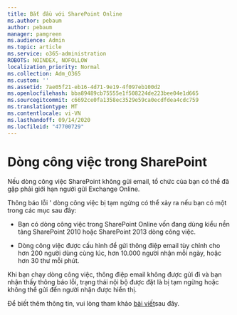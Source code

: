 ```yaml
---
title: Bắt đầu với SharePoint Online
ms.author: pebaum
author: pebaum
manager: pamgreen
ms.audience: Admin
ms.topic: article
ms.service: o365-administration
ROBOTS: NOINDEX, NOFOLLOW
localization_priority: Normal
ms.collection: Adm_O365
ms.custom: ''
ms.assetid: 7ae05f21-eb16-4d71-9e19-4f097eb100d2
ms.openlocfilehash: bba89489cb75555e1f508224de223bee04e1d665
ms.sourcegitcommit: c6692ce0fa1358ec3529e59ca0ecdfdea4cdc759
ms.translationtype: MT
ms.contentlocale: vi-VN
ms.lasthandoff: 09/14/2020
ms.locfileid: "47700729"
---
```

# <a name="workflows-in-sharepoint"></a>Dòng công việc trong SharePoint

Nếu dòng công việc SharePoint không gửi email, tổ chức của bạn có thể đã gặp phải giới hạn người gửi Exchange Online.

Thông báo lỗi ' dòng công việc bị tạm ngừng có thể xảy ra nếu bạn có một trong các mục sau đây:

- Bạn có dòng công việc trong SharePoint Online vốn đang dùng kiểu nền tảng SharePoint 2010 hoặc SharePoint 2013 dòng công việc.

- Dòng công việc được cấu hình để gửi thông điệp email tùy chỉnh cho hơn 200 người dùng cùng lúc, hơn 10.000 người nhận mỗi ngày, hoặc hơn 30 thư mỗi phút.

Khi bạn chạy dòng công việc, thông điệp email không được gửi đi và bạn nhận thấy thông báo lỗi, trạng thái nội bộ được đặt là bị tạm ngừng hoặc không thể gửi đến người nhận được hiển thị.

Để biết thêm thông tin, vui lòng tham khảo [bài viết](https://docs.microsoft.com/sharepoint/support/workflows/configured-workflow-fails-running)sau đây.

